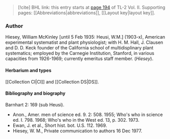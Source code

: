 > [!cite] BHL link: this entry starts at [page 194](https://www.biodiversitylibrary.org/item/103253#page/220/mode/1up) of TL-2 Vol. II.
> Supporting pages: [[Abbreviations|abbreviations]], [[Layout key|layout key]].

### Author

Hiesey, William McKinley \[until 5 Feb 1935: Heusi, W.M.\] (1903-x), American experimental systematist and plant physiologist; with H. M. Hall, J. Clausen and D. D. Keck founder of the California school of multidisplinary plant systematics; employed by the Carnegie Institution, Stanford, in various capacities from 1926-1969; currently emeritus staff member. (*Hiesey*).

#### Herbarium and types

[[Collection CI|CI]] and [[Collection DS|DS]].

#### Bibliography and biography

Barnhart 2: 169 (sub Heusi).
- Anon., Amer. men of science ed. 9. 2: 508. 1955; Who's who in science ed. I. 798. 1968; Who's who in the West ed. 13, p. 302. 1973.
- Ewan, J. et al., Short hist. bot. U.S. 112. 1969.
- Hiesey, W. M., Private communication to authors 16 Dec 1977.

